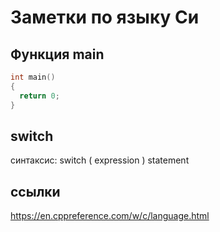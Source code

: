 # Заметки по языку Си

## Функция main
~~~c
int main()
{
  return 0;
}
~~~

## switch
синтаксис: 
switch ( expression ) statement		

## ссылки
https://en.cppreference.com/w/c/language.html
